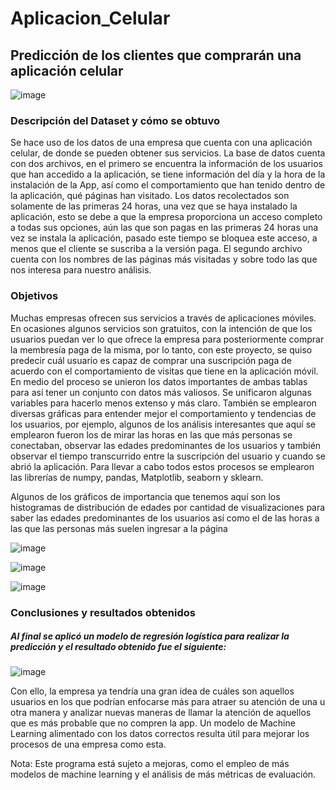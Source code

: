 # Aplicacion_Celular
## Predicción de los clientes que comprarán una aplicación celular 

![image](https://user-images.githubusercontent.com/43154438/119209144-b7ed1600-ba6a-11eb-958c-4484f9763311.png)

### Descripción del Dataset y cómo se obtuvo
Se hace uso de los datos de una empresa que cuenta con una aplicación celular, de donde se pueden obtener sus servicios. 
La base de datos cuenta con dos archivos, en el primero se encuentra la información de los usuarios que han accedido a la aplicación, se tiene información del día y la hora de la instalación de la App, así como el comportamiento que han tenido dentro de la aplicación, qué páginas han visitado. Los datos recolectados son solamente de las primeras 24 horas, una vez que se haya instalado la aplicación, esto se debe a que la empresa proporciona un acceso completo a todas sus opciones, aún las que son pagas en las primeras 24 horas una vez se instala la aplicación, pasado este tiempo se bloquea este acceso, a menos que el cliente se suscriba a la versión paga.
El segundo archivo cuenta con los nombres de las páginas más visitadas y sobre todo las que nos interesa para nuestro análisis. 

### Objetivos
Muchas empresas ofrecen sus servicios a través de aplicaciones móviles. En ocasiones algunos servicios son gratuitos, con la intención de que los usuarios puedan ver lo que ofrece la empresa para posteriormente comprar la membresía paga de la misma, por lo tanto, con este proyecto, se quiso predecir cuál usuario es capaz de comprar una suscripción paga de acuerdo con el comportamiento de visitas que tiene en la aplicación móvil.
En medio del proceso se unieron los datos importantes de ambas tablas para así tener un conjunto con datos más valiosos. Se unificaron algunas variables para hacerlo menos extenso y más claro. También se emplearon diversas gráficas para entender mejor el comportamiento y tendencias de los usuarios, por ejemplo, algunos de los análisis interesantes que aquí se emplearon fueron los de mirar las horas en las que más personas se conectaban, observar las edades predominantes de los usuarios y también observar el tiempo transcurrido entre la suscripción del usuario y cuando se abrió la aplicación. 
Para llevar a cabo todos estos procesos se emplearon las librerías de numpy, pandas, Matplotlib, seaborn y sklearn.

Algunos de los gráficos de importancia que tenemos aquí son los histogramas de distribución de edades por cantidad de visualizaciones para saber las edades predominantes de los usuarios así como el de las horas a las que las personas más suelen ingresar a la página

![image](https://user-images.githubusercontent.com/43154438/118187587-c4d38f00-b404-11eb-837c-1cbfe0f1d5d5.png)

![image](https://user-images.githubusercontent.com/43154438/118187597-c7ce7f80-b404-11eb-91ed-0f785950c256.png)

![image](https://user-images.githubusercontent.com/43154438/118187610-cbfa9d00-b404-11eb-823b-98c9bbc39941.png)


### Conclusiones y resultados obtenidos
##### Al final se aplicó un modelo de regresión logística para realizar la predicción y el resultado obtenido fue el siguiente:

![image](https://user-images.githubusercontent.com/43154438/118187655-d74dc880-b404-11eb-8b48-95bf197c1677.png)

Con ello, la empresa ya tendría una gran idea de cuáles son aquellos usuarios en los que podrían enfocarse más para atraer su atención de una u otra manera y analizar nuevas maneras de llamar la atención de aquellos que es más probable que no compren la app. Un modelo de Machine Learning alimentado con los datos correctos resulta útil para mejorar los procesos de una empresa como esta. 

Nota: Este programa está sujeto a mejoras, como el empleo de más modelos de machine learning y el análisis de más métricas de evaluación.
